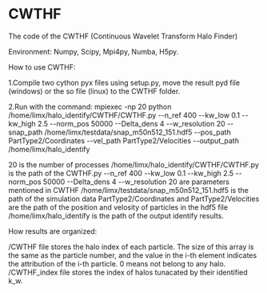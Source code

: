 # CWTHF
The code of the CWTHF (Continuous Wavelet Transform Halo Finder)

Environment: Numpy, Scipy, Mpi4py, Numba, H5py.

How to use CWTHF: 

1.Compile two cython pyx files using setup.py, move the result pyd file (windows) or the so file (linux) to the CWTHF folder.

2.Run with the command: mpiexec -np 20 python /home/limx/halo_identify/CWTHF/CWTHF.py --n_ref 400 --kw_low 0.1 --kw_high 2.5 --norm_pos 50000 --Delta_dens 4 --w_resolution 20 --snap_path /home/limx/testdata/snap_m50n512_151.hdf5 --pos_path PartType2/Coordinates --vel_path PartType2/Velocities --output_path /home/limx/halo_identify 

20 is the number of processes 
/home/limx/halo_identify/CWTHF/CWTHF.py is the path of the CWTHF.py 
--n_ref 400 --kw_low 0.1 --kw_high 2.5 --norm_pos 50000 --Delta_dens 4 --w_resolution 20 are parameters mentioned in CWTHF 
/home/limx/testdata/snap_m50n512_151.hdf5 is the path of the simulation data 
PartType2/Coordinates and PartType2/Velocities are the path of the position and velosity of particles in the hdf5 file 
/home/limx/halo_identify is the path of the output identify results.

How results are organized: 

/CWTHF file stores the halo index of each particle. The size of this array is the same as the particle number, and the value in the i-th element indicates the attribution of the i-th particle. 0 means not belong to any halo. 
/CWTHF_index file stores the index of halos tunacated by their identified k_w.
